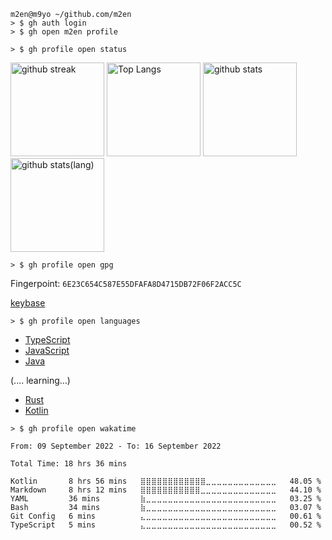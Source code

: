 ```shell
m2en@m9yo ~/github.com/m2en
> $ gh auth login
> $ gh open m2en profile
```

```shell
> $ gh profile open status
```

<p align="left"> 

  <img alt="github streak" height="150px" src="https://github-readme-streak-stats.herokuapp.com/?user=m2en" />
  <img alt="Top Langs" height="150px" src="https://github-readme-stats.vercel.app/api?username=m2en&show_icons=true&count_private=true&theme=material-palenight" />
  <img alt="github stats" height="150px" src="https://github-readme-stats.vercel.app/api/top-langs/?username=m2en&layout=compact&theme=material-palenight" />
  <img alt="github stats(lang)" height="150px" src="https://github-profile-trophy.vercel.app/?username=m2en&theme=dracula&row=1&column=8&exclude_repo=dotfiles&hide=Shell" />

</p>

```shell
> $ gh profile open gpg
```

Fingerpoint: `6E23C654C587E55DFAFA8D4715DB72F06F2ACC5C`

[keybase](https://keybase.io/merunno)

```shell
> $ gh profile open languages
```

- [TypeScript](https://www.typescriptlang.org/)
- [JavaScript](https://developer.mozilla.org/en-US/docs/Web/JavaScript)
- [Java](https://www.java.com/en/)

(.... learning...)

- [Rust](https://www.rust-lang.org/)
- [Kotlin](https://kotlinlang.org/)

```shell
> $ gh profile open wakatime
```

<!--START_SECTION:waka-->

```text
From: 09 September 2022 - To: 16 September 2022

Total Time: 18 hrs 36 mins

Kotlin       8 hrs 56 mins   ⣿⣿⣿⣿⣿⣿⣿⣿⣿⣿⣿⣿⣀⣀⣀⣀⣀⣀⣀⣀⣀⣀⣀⣀⣀   48.05 %
Markdown     8 hrs 12 mins   ⣿⣿⣿⣿⣿⣿⣿⣿⣿⣿⣿⣀⣀⣀⣀⣀⣀⣀⣀⣀⣀⣀⣀⣀⣀   44.10 %
YAML         36 mins         ⣷⣀⣀⣀⣀⣀⣀⣀⣀⣀⣀⣀⣀⣀⣀⣀⣀⣀⣀⣀⣀⣀⣀⣀⣀   03.25 %
Bash         34 mins         ⣷⣀⣀⣀⣀⣀⣀⣀⣀⣀⣀⣀⣀⣀⣀⣀⣀⣀⣀⣀⣀⣀⣀⣀⣀   03.07 %
Git Config   6 mins          ⣄⣀⣀⣀⣀⣀⣀⣀⣀⣀⣀⣀⣀⣀⣀⣀⣀⣀⣀⣀⣀⣀⣀⣀⣀   00.61 %
TypeScript   5 mins          ⣄⣀⣀⣀⣀⣀⣀⣀⣀⣀⣀⣀⣀⣀⣀⣀⣀⣀⣀⣀⣀⣀⣀⣀⣀   00.52 %
```

<!--END_SECTION:waka-->
